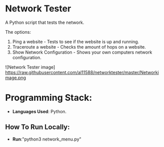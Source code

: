 # Network Tester

A Python script that tests the network. 

The options: 
1. Ping a website - Tests to see if the website is up and running.
2. Traceroute a website - Checks the amount of hops on a website.
3. Show Network Configuration - Shows your own computers network configuration. 

![Network Tester image] https://raw.githubusercontent.com/al11588/networktester/master/Networkimage.png

# Programming Stack: 

*	**Languages Used**: Python.

## How To Run Locally:

* 	**Run**:"python3 network_menu.py" 
